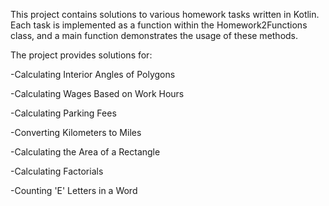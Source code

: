This project contains solutions to various homework tasks written in Kotlin. Each task is implemented as a function within the Homework2Functions class, and a main function demonstrates the usage of these methods.


The project provides solutions for:

-Calculating Interior Angles of Polygons

-Calculating Wages Based on Work Hours

-Calculating Parking Fees

-Converting Kilometers to Miles

-Calculating the Area of a Rectangle

-Calculating Factorials

-Counting 'E' Letters in a Word

